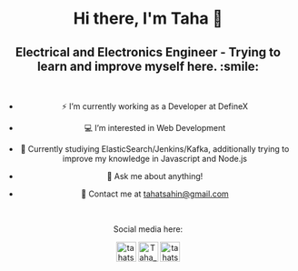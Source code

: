 <h1 align="center"> Hi there, I'm Taha 👋 </h1>

<h2 align="center"> Electrical and Electronics Engineer - Trying to learn and improve myself here. :smile:</h2> 


<br />

<center> 

* ⚡ I’m currently working as a Developer at DefineX
	
* 💻 I’m interested in Web Development
	
* 📙 Currently studiying ElasticSearch/Jenkins/Kafka, additionally trying to improve my knowledge in Javascript and Node.js
	
* 💬 Ask me about anything!

* 📧 Contact me at [tahatsahin@gmail.com](mailto:tahatsahin@gmail.com)
	
</center> 

<br />

<p align="center"> Social media here: </p>

<p align="center">
<a href="https://www.linkedin.com/in/taha-turgut-sahin
" target="_blank"><img align="center" src="https://cdn.jsdelivr.net/npm/simple-icons@v3/icons/linkedin.svg" alt="tahatsahin" width="35px" /></a>
<a href="https://twitter.com/Taha_Turgut" target="_tab"><img align="center" src="https://cdn.jsdelivr.net/npm/simple-icons@v3/icons/twitter.svg" alt="Taha_Turgut" width="35px" /></a>
<a href="https://instagram.com/tahatsahin" target="_tab"><img align="center" src="https://cdn.jsdelivr.net/npm/simple-icons@v3/icons/instagram.svg" alt="tahatsahin" width="35px" /></a>
</p>

<br />

